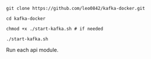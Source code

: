 ```shell
git clone https://github.com/leo0842/kafka-docker.git

cd kafka-docker

chmod +x ./start-kafka.sh # if needed

./start-kafka.sh
```

Run each api module.
